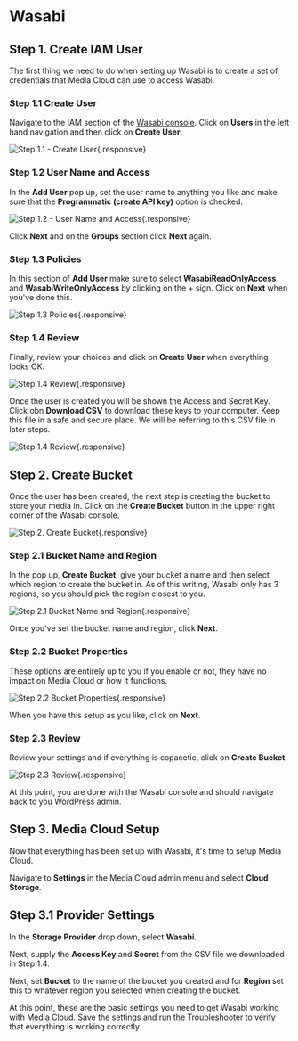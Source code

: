 # Wasabi

## Step 1. Create IAM User
The first thing we need to do when setting up Wasabi is to create a set of credentials that Media Cloud can use to access Wasabi.

### Step 1.1 Create User
Navigate to the IAM section of the [Wasabi console](https://console.wasabisys.com/#/users).  Click on **Users** in the left hand navigation and then click on **Create User**.

![Step 1.1 - Create User](https://i.imgur.com/On3nJQQ.jpg){.responsive}

### Step 1.2 User Name and Access
In the **Add User** pop up, set the user name to anything you like and make sure that the **Programmatic (create API key)** option is checked.

![Step 1.2 - User Name and Access](https://i.imgur.com/NArfvrQ.png){.responsive}

Click **Next** and on the **Groups** section click **Next** again.

### Step 1.3 Policies
In this section of **Add User** make sure to select **WasabiReadOnlyAccess** and **WasabiWriteOnlyAccess** by clicking on the + sign.  Click on **Next** when you've done this.

![Step 1.3 Policies](https://i.imgur.com/PKvxjyl.jpg){.responsive}

### Step 1.4 Review
Finally, review your choices and click on **Create User** when everything looks OK.

![Step 1.4 Review](https://i.imgur.com/tJsaQvI.png){.responsive}

Once the user is created you will be shown the Access and Secret Key.  Click obn **Download CSV** to download these keys to your computer.  Keep this file in a safe and secure place.  We will be referring to this CSV file in later steps.

![Step 1.4 Review](https://i.imgur.com/LLdV7TS.png){.responsive}

## Step 2. Create Bucket
Once the user has been created, the next step is creating the bucket to store your media in.  Click on the **Create Bucket** button in the upper right corner of the Wasabi console.

![Step 2. Create Bucket](https://i.imgur.com/QH5wTpP.png){.responsive}

### Step 2.1 Bucket Name and Region
In the pop up, **Create Bucket**, give your bucket a name and then select which region to create the bucket in.  As of this writing, Wasabi only has 3 regions, so you should pick the region closest to you.

![Step 2.1 Bucket Name and Region](https://i.imgur.com/jFi0F4v.png){.responsive}

Once you've set the bucket name and region, click **Next**.

### Step 2.2 Bucket Properties
These options are entirely up to you if you enable or not, they have no impact on Media Cloud or how it functions.

![Step 2.2 Bucket Properties](https://i.imgur.com/PtRc9Pq.png){.responsive}

When you have this setup as you like, click on **Next**.

### Step 2.3 Review
Review your settings and if everything is copacetic, click on **Create Bucket**.

![Step 2.3 Review](https://i.imgur.com/Z0vMZQV.png){.responsive}

At this point, you are done with the Wasabi console and should navigate back to you WordPress admin.

## Step 3. Media Cloud Setup
Now that everything has been set up with Wasabi, it's time to setup Media Cloud.

Navigate to **Settings** in the Media Cloud admin menu and select **Cloud Storage**.  

## Step 3.1 Provider Settings
In the **Storage Provider** drop down, select **Wasabi**.

Next, supply the **Access Key** and **Secret** from the CSV file we downloaded in Step 1.4.

Next, set **Bucket** to the name of the bucket you created and for **Region** set this to whatever region you selected when creating the bucket.

At this point, these are the basic settings you need to get Wasabi working with Media Cloud.  Save the settings and run the Troubleshooter to verify that everything is working correctly.
